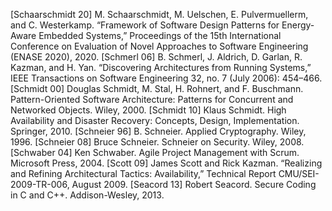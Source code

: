 [Schaarschmidt 20] M. Schaarschmidt, M. Uelschen, E. Pulvermuellerm, and C. Westerkamp. “Framework of Software Design Patterns for Energy-Aware Embedded Systems,” Proceedings of the 15th International Conference on Evaluation of Novel Approaches to Software Engineering (ENASE 2020), 2020. [Schmerl 06] B. Schmerl, J. Aldrich, D. Garlan, R. Kazman, and H. Yan. “Discovering Architectures from Running Systems,” IEEE Transactions on Software Engineering 32, no. 7 (July 2006): 454–466. [Schmidt 00] Douglas Schmidt, M. Stal, H. Rohnert, and F. Buschmann. Pattern-Oriented Software Architecture: Patterns for Concurrent and Networked Objects. Wiley, 2000. [Schmidt 10] Klaus Schmidt. High Availability and Disaster Recovery: Concepts, Design, Implementation. Springer, 2010. [Schneier 96] B. Schneier. Applied Cryptography. Wiley, 1996. [Schneier 08] Bruce Schneier. Schneier on Security. Wiley, 2008. [Schwaber 04] Ken Schwaber. Agile Project Management with Scrum. Microsoft Press, 2004. [Scott 09] James Scott and Rick Kazman. “Realizing and Refining Architectural Tactics: Availability,” Technical Report CMU/SEI-2009-TR-006, August 2009. [Seacord 13] Robert Seacord. Secure Coding in C and C++. Addison-Wesley, 2013.